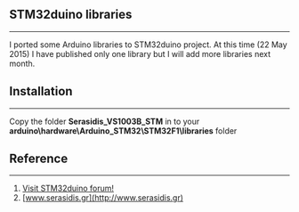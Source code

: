 ## STM32duino libraries
-------------------
I ported some Arduino libraries to STM32duino project.
At this time (22 May 2015) I have published only one library but I will add more libraries next month.

## Installation
-------------------
Copy the folder **Serasidis_VS1003B_STM** in to your **arduino\hardware\Arduino_STM32\STM32F1\libraries** folder

## Reference
-------------------
1. [Visit STM32duino forum!][A]
2. [www.serasidis.gr](http://www.serasidis.gr)

[A]:http://www.stm32duino.com

